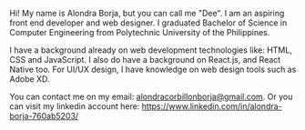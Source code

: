 Hi! My name is Alondra Borja, but you can call me "Dee". I am an aspiring front end developer and web designer.
I graduated Bachelor of Science in Computer Engineering from Polytechnic University of the Philippines.

I have a background already on web development technologies like: HTML, CSS and JavaScript. I also do have a background on React.js, and React Native too. For UI/UX design, I have knowledge on web design tools such as Adobe XD.

You can contact me on my email: alondracorbillonborja@gmail.com. Or you can visit my linkedin account here: https://www.linkedin.com/in/alondra-borja-760ab5203/
